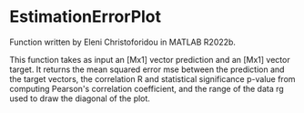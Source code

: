# EstimationErrorPlot

Function written by Eleni Christoforidou in MATLAB R2022b.

This function takes as input an [Mx1] vector prediction and an [Mx1] vector target. It returns the mean squared error mse between the prediction and the target vectors, the correlation R and statistical significance p-value from computing Pearson's correlation coefficient, and the range of the data rg used to draw the diagonal of the plot.
